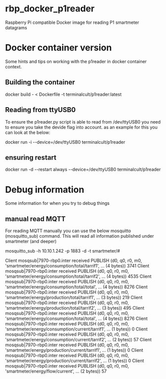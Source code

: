 # rbp_docker_p1reader
Raspberry Pi compatible Docker image for reading P1 smartmeter datagrams 

# Docker container version
Some hints and tips on working with the p1reader in docker container context. 

## Building the container
docker build - < Dockerfile -t terminalcult/p1reader:latest

## Reading from ttyUSB0
To ensure the p1reader.py script is able to read from /dev/ttyUSB0 you need to ensure you take the devide flag into account. as an example for this you can look at the below:

docker run -i --device=/dev/ttyUSB0 terminalcult/p1reader

## ensuring restart
docker run -d --restart always --device=/dev/ttyUSB0 terminalcult/p1reader

# Debug information
Some information for when you try to debug things

## manual read MQTT
For reading MQTT manually you can use the below mosquitto (mosquitto_sub) command. This will read all information published under smartmeter (and deeper)

mosquitto_sub -h 10.10.1.242 -p 1883 -d -t smartmeter/#

Client mosqsub|7970-rbp0.inter received PUBLISH (d0, q0, r0, m0, 'smartmeter/energy/consumption/total/tarrif1', ... (4 bytes))
3741
Client mosqsub|7970-rbp0.inter received PUBLISH (d0, q0, r0, m0, 'smartmeter/energy/consumption/total/tarrif2', ... (4 bytes))
4535
Client mosqsub|7970-rbp0.inter received PUBLISH (d0, q0, r0, m0, 'smartmeter/energy/consumption/total/total', ... (4 bytes))
8276
Client mosqsub|7970-rbp0.inter received PUBLISH (d0, q0, r0, m0, 'smartmeter/energy/production/total/tarrif1', ... (3 bytes))
219
Client mosqsub|7970-rbp0.inter received PUBLISH (d0, q0, r0, m0, 'smartmeter/energy/production/total/tarrif2', ... (3 bytes))
495
Client mosqsub|7970-rbp0.inter received PUBLISH (d0, q0, r0, m0, 'smartmeter/energy/consumption/total/total', ... (4 bytes))
8276
Client mosqsub|7970-rbp0.inter received PUBLISH (d0, q0, r0, m0, 'smartmeter/energy/consumption/current/tarrif1', ... (1 bytes))
0
Client mosqsub|7970-rbp0.inter received PUBLISH (d0, q0, r0, m0, 'smartmeter/energy/consumption/current/tarrif2', ... (2 bytes))
57
Client mosqsub|7970-rbp0.inter received PUBLISH (d0, q0, r0, m0, 'smartmeter/energy/production/current/tarrif1', ... (1 bytes))
0
Client mosqsub|7970-rbp0.inter received PUBLISH (d0, q0, r0, m0, 'smartmeter/energy/production/current/tarrif2', ... (1 bytes))
0
Client mosqsub|7970-rbp0.inter received PUBLISH (d0, q0, r0, m0, 'smartmeter/energy/flow/current', ... (2 bytes))
57
